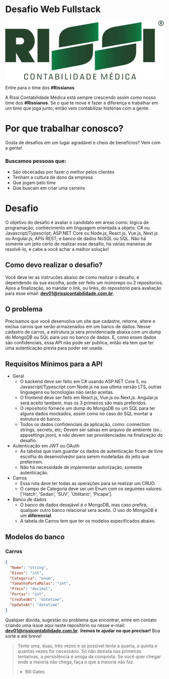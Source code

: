 # Desafio Web Fullstack
![logo-rissi](imagens/Logo%20Rissi.png)


Entre para o time dos **#Rissianos**

A Rissi Contabilidade Médica está sempre crescendo assim como nosso time dos **#Rissianos**. Se o que te move é fazer a diferença e trabalhar em um time que joga junto, então vem contabilizar histórias com a gente.

# Por que trabalhar conosco?

Gosta de desafios em um lugar agradável e cheio de benefícios? Vem com a gente!

### Buscamos pessoas que:
- São obcecadas por fazer o melhor pelos clientes
- Tenham a cultura de dono da empresa
- Que jogam pelo time
- Que buscam em criar uma carreira                                                                                                                                                                                                      
# Desafio
O objetivo do desafio é avaliar o candidato em áreas como: lógica de programação; conhecimento em linguagem orientada a objeto; C# ou Javascript/Typescript; ASP.NET Core ou Node.js; React.js, Vue.js, Next.js ou Angular.js; APIs REST; e banco de dados NoSQL ou SQL. Não há somente um jeito certo de realizar esse desafio, há várias maneiras de resolvê-lo, e cabe a você achar a melhor solução!

## Como devo realizar o desafio?
Você deve ler as instrucões abaixo de como realizar o desafio, e dependendo da sua escolha, pode ser feito um monorepo ou 2 repositorios. Apos a finalização, so mandar o link, ou links, do repositorio para avaliação para esse email: **dev01@rissicontabilidade.com.br**.

## O problema
Precisamos que você desenvolva um site que cadastre, retorne, altere e exclua carros que serão armazenados em um banco de dados. Nesse cadastro de carros, a estrutura ja sera providenciada abaixa com um dump do MongoDB ou SQL para uso no banco de dados. E, como esses dados são confidenciais, essa API não pode ser publica, então ela tem que ter uma autenticação previa para poder ser usada.

## Requisitos Mínimos para a API
- Geral
  - O backend deve ser feito em C# usando ASP.NET Core 5, ou Javascript/Typescript com Node.js na sua ultima versão LTS, outras linguagens ou tecnologias não serão aceitas.
  - O frontend deve ser feito em React.js, Vue.js ou Next.js. Angular.js será aceito tambem, mas os 3 primeiros são mais preferidos.
  - O repositorio fornece um dump do MongoDB ou um SQL para ter alguns dados mockados, assim como no caso do SQL montar a estrutura do banco.
  - Todos os dados confidenciais da aplicação, como: connection strings, secrets, etc; Devem ser salvas em arquivo de ambiente (ex.: appsettings.json), e não devem ser providenciadas na finalização do desafio. 
- Autenticação em JWT ou OAuth
  - As tabelas que iram guardar os dados de autenticação ficam de livre escolha do desenvolvedor para serem modeladas do jeito que preferirem.
  - Não há necessidade de implementar autorização, somente autenticação.
- Carros
  - Essa rota deve ter todas as operações para se realizar um CRUD.
  - O campo de Categoria deve ser um Enum com os seguintes valores: ['Hatch', 'Sedan', 'SUV', 'Utilitario', 'Picape'].
- Banco de dados
  - O banco de dados desejável é o MongoDB, mas caso prefira, qualquer outro banco relacional sera aceito. O uso do MongoDB é um **diferencial**.
  - A tabela de Carros tem que ter os modelos especificados abaixo.

## Modelos do banco
### Carros
```json
{
  "Nome": "string",
  "Eixos": "int",
  "Categoria": "enum",
  "TamanhoPortaMalas": "int",
  "Preco": "decimal",
  "Portas": "int",
  "CreatedAt": "datetime",
  "UpdateAt": "datetime"
}
```

Qualquer dúvida, sugestão ou problema que encontrar, entre em contato criando uma issue aqui neste repositório ou nesse e-mail: **dev01@rissicontabilidade.com.br**. **Iremos te ajudar no que precisar!**
Boa sorte e até breve!

> Tente uma, duas, três vezes e se possível tente a quarta, a quinta e quantas vezes for necessário. Só não desista nas primeiras tentativas, a persistência é amiga da conquista. Se você quer chegar onde a maioria não chega, faça o que a maioria não faz.
> - Bill Gates
